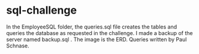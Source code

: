 # sql-challenge
In the EmployeeSQL folder, the queries.sql file creates the tables and queries the database as requested in the challenge.  I made a backup of the server named backup.sql .  The image is the ERD.
Queries written by Paul Schnase.